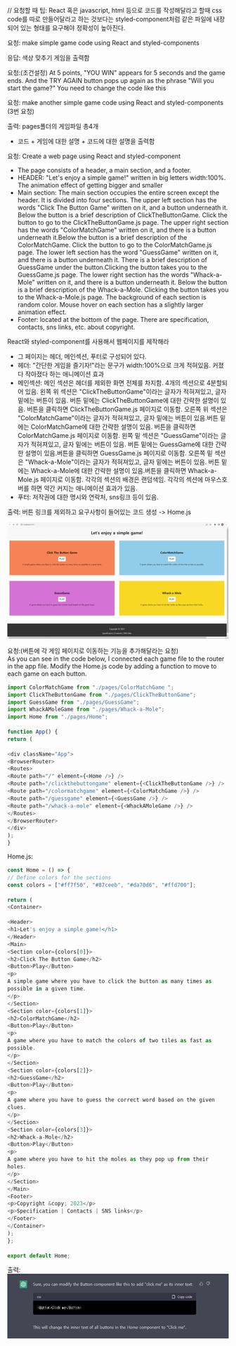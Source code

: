 // 요청할 때 팁: React 혹은 javascript, html 등으로 코드를 작성해달라고 할때 css code를 따로 만들어달라고 하는 것보다는 styled-component처럼 같은 파일에 내장되어 있는 형태를 요구해야 정확성이 높아진다.

요청:
make simple game code using React and styled-components

응답:
색상 맞추기 게임을 출력함

요청:(조건설정)
At 5 points, "YOU WIN" appears for 5 seconds and the game ends. And the TRY AGAIN button pops up again as the phrase "Will you start the game?" You need to change the code like this

요청:
make another simple game code using React and styled-components
(3번 요청)

출력:
pages폴더의 게임파일 총4개

- 코드 + 게임에 대한 설명 + 코드에 대한 설명을 출력함

요청:
Create a web page using React and styled-component

- The page consists of a header, a main section, and a footer.
- HEADER: "Let's enjoy a simple game!" written in big letters width:100%. The animation effect of getting bigger and smaller
- Main section: The main section occupies the entire screen except the header. It is divided into four sections. The upper left section has the words "Click The Button Game" written on it, and a button underneath it. Below the button is a brief description of ClickTheButtonGame. Click the button to go to the ClickTheButtonGame.js page. The upper right section has the words "ColorMatchGame" written on it, and there is a button underneath it.Below the button is a brief description of the ColorMatchGame. Click the button to go to the ColorMatchGame.js page. The lower left section has the word "GuessGame" written on it, and there is a button underneath it. There is a brief description of GuessGame under the button.Clicking the button takes you to the GuessGame.js page. The lower right section has the words "Whack-a-Mole" written on it, and there is a button underneath it. Below the button is a brief description of the Whack-a-Mole. Clicking the button takes you to the Whack-a-Mole.js page. The background of each section is random color. Mouse hover on each section has a slightly larger animation effect.
- Footer: located at the bottom of the page. There are specification, contacts, sns links, etc. about copyright.

React와 styled-component를 사용해서 웹페이지를 제작해라

- 그 페이지는 헤더, 메인섹션, 푸터로 구성되어 있다.
- 헤더: "간단한 게임을 즐기자!"라는 문구가 width:100%으로 크게 적혀있음. 커졌다 작아졌다 하는 애니메이션 효과
- 메인섹션: 메인 섹션은 헤더를 제외한 화면 전체를 차지함. 4개의 섹션으로 4분할되어 있음. 왼쪽 위 섹션은 "ClickTheButtonGame"이라는 글자가 적혀져있고, 글자 밑에는 버튼이 있음. 버튼 밑에는 ClickTheButtonGame에 대한 간략한 설명이 있음. 버튼을 클릭하면 ClickTheButtonGame.js 페이지로 이동함. 오른쪽 위 섹션은 "ColorMatchGame"이라는 글자가 적혀져있고, 글자 밑에는 버튼이 있음.버튼 밑에는 ColorMatchGame에 대한 간략한 설명이 있음. 버튼을 클릭하면 ColorMatchGame.js 페이지로 이동함. 왼쪽 밑 섹션은 "GuessGame"이라는 글자가 적혀져있고, 글자 밑에는 버튼이 있음. 버튼 밑에는 GuessGame에 대한 간략한 설명이 있음.버튼을 클릭하면 GuessGame.js 페이지로 이동함. 오른쪽 밑 섹션은 "Whack-a-Mole"이라는 글자가 적혀져있고, 글자 밑에는 버튼이 있음. 버튼 밑에는 Whack-a-Mole에 대한 간략한 설명이 있음.버튼을 클릭하면 Whack-a-Mole.js 페이지로 이동함. 각각의 섹션의 배경은 랜덤색임. 각각의 섹션에 마우스호버를 하면 약간 커지는 애니메이션 효과가 있음.
- 푸터: 저작권에 대한 명시와 연락처, sns링크 등이 있음.

출력:
버튼 링크를 제외하고 요구사항이 들어있는 코드 생성 -> Home.js

![캡쳐](/src/images/image1.PNG)

요청:(버튼에 각 게임 페이지로 이동하는 기능을 추가해달라는 요청)    
As you can see in the code below, I connected each game file to the router in the app file. Modify the Home.js code by adding a function to move to each game on each button.

```javascript
import ColorMatchGame from "./pages/ColorMatchGame ";
import ClickTheButtonGame from "./pages/ClickTheButtonGame";
import GuessGame from "./pages/GuessGame";
import WhackAMoleGame from "./pages/Whack-a-Mole";
import Home from "./pages/Home";

function App() {
return (

<div className="App">
<BrowserRouter>
<Routes>
<Route path="/" element={<Home />} />
<Route path="/clickthebuttongame" element={<ClickTheButtonGame />} />
<Route path="/colormatchgame" element={<ColorMatchGame />} />
<Route path="/guessgame" element={<GuessGame />} />
<Route path="/whack-a-mole" element={<WhackAMoleGame />} />
</Routes>
</BrowserRouter>
</div>
);
}
```
Home.js:
```javascript
const Home = () => {
// Define colors for the sections
const colors = ["#ff7f50", "#87ceeb", "#da70d6", "#ffd700"];

return (
<Container>

<Header>
<h1>Let's enjoy a simple game!</h1>
</Header>
<Main>
<Section color={colors[0]}>
<h2>Click The Button Game</h2>
<Button>Play</Button>
<p>
A simple game where you have to click the button as many times as
possible in a given time.
</p>
</Section>
<Section color={colors[1]}>
<h2>ColorMatchGame</h2>
<Button>Play</Button>
<p>
A game where you have to match the colors of two tiles as fast as
possible.
</p>
</Section>
<Section color={colors[2]}>
<h2>GuessGame</h2>
<Button>Play</Button>
<p>
A game where you have to guess the correct word based on the given
clues.
</p>
</Section>
<Section color={colors[3]}>
<h2>Whack-a-Mole</h2>
<Button>Play</Button>
<p>
A game where you have to hit the moles as they pop up from their
holes.
</p>
</Section>
</Main>
<Footer>
<p>Copyright &copy; 2023</p>
<p>Specification | Contacts | SNS links</p>
</Footer>
</Container>
);
};

export default Home;
```
출력:
![캡쳐](/src/images/image2.PNG)
